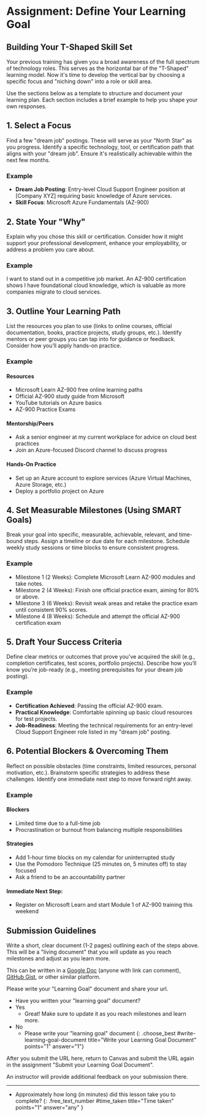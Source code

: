 # Assignment: Define Your Learning Goal

## Building Your T-Shaped Skill Set
Your previous training has given you a broad awareness of the full spectrum of technology roles. This serves as the horizontal bar of the "T-Shaped" learning model. Now it's time to develop the vertical bar by choosing a specific focus and "niching down" into a role or skill area.

Use the sections below as a template to structure and document your learning plan. Each section includes a brief example to help you shape your own responses.

## 1. Select a Focus

Find a few "dream job" postings. These will serve as your "North Star" as you progress. Identify a specific technology, tool, or certification path that aligns with your "dream job". Ensure it's realistically achievable within the next few months.

### Example

- **Dream Job Posting**: Entry-level Cloud Support Engineer position at [Company XYZ] requiring basic knowledge of Azure services.
- **Skill Focus**: Microsoft Azure Fundamentals (AZ-900)

## 2. State Your "Why"

Explain why you chose this skill or certification.
Consider how it might support your professional development, enhance your employability, or address a problem you care about.

### Example

I want to stand out in a competitive job market. An AZ-900 certification shows I have foundational cloud knowledge, which is valuable as more companies migrate to cloud services.

<!-- Add example to each section -->
## 3. Outline Your Learning Path

List the resources you plan to use (links to online courses, official documentation, books, practice projects, study groups, etc.).
Identify mentors or peer groups you can tap into for guidance or feedback.
Consider how you’ll apply hands-on practice.

### Example

#### Resources
- Microsoft Learn AZ-900 free online learning paths
- Official AZ-900 study guide from Microsoft
- YouTube tutorials on Azure basics
- AZ-900 Practice Exams

#### Mentorship/Peers
- Ask a senior engineer at my current workplace for advice on cloud best practices
- Join an Azure-focused Discord channel to discuss progress

#### Hands-On Practice
- Set up an Azure account to explore services (Azure Virtual Machines, Azure Storage, etc.)
- Deploy a portfolio project on Azure

## 4. Set Measurable Milestones (Using SMART Goals)

Break your goal into specific, measurable, achievable, relevant, and time-bound steps.
Assign a timeline or due date for each milestone.
Schedule weekly study sessions or time blocks to ensure consistent progress.

### Example

- Milestone 1 (2 Weeks): Complete Microsoft Learn AZ-900 modules and take notes.
- Milestone 2 (4 Weeks): Finish one official practice exam, aiming for 80% or above.
- Milestone 3 (6 Weeks): Revisit weak areas and retake the practice exam until consistent 90% scores.
- Milestone 4 (8 Weeks): Schedule and attempt the official AZ-900 certification exam

<!-- Add example to each section -->
## 5. Draft Your Success Criteria

Define clear metrics or outcomes that prove you’ve acquired the skill (e.g., completion certificates, test scores, portfolio projects).
Describe how you’ll know you’re job-ready (e.g., meeting prerequisites for your dream job posting).

### Example

- **Certification Achieved**: Passing the official AZ-900 exam.
- **Practical Knowledge**: Comfortable spinning up basic cloud resources for test projects.
- **Job-Readiness**: Meeting the technical requirements for an entry-level Cloud Support Engineer role listed in my "dream job" posting.


## 6. Potential Blockers & Overcoming Them

Reflect on possible obstacles (time constraints, limited resources, personal motivation, etc.).
Brainstorm specific strategies to address these challenges.
Identify one immediate next step to move forward right away.

### Example

#### Blockers
- Limited time due to a full-time job
- Procrastination or burnout from balancing multiple responsibilities

#### Strategies
- Add 1-hour time blocks on my calendar for uninterrupted study
- Use the Pomodoro Technique (25 minutes on, 5 minutes off) to stay focused
- Ask a friend to be an accountability partner

#### Immediate Next Step:
- Register on Microsoft Learn and start Module 1 of AZ-900 training this weekend

## Submission Guidelines

Write a short, clear document (1-2 pages) outlining each of the steps above. This will be a "living document" that you will update as you reach milestones and adjust as you learn more.

This can be written in a [Google Doc](https://workspace.google.com/products/docs/) (anyone with link can comment), [GitHub Gist](https://gist.github.com/), or other similar platform.

Please write your "Learning Goal" document and share your url.

- Have you written your "learning goal" document?
- Yes
  - Great! Make sure to update it as you reach milestones and learn more.
- No
  - Please write your "learning goal" document
{: .choose_best #write-learning-goal-document title="Write your Learning Goal Document" points="1" answer="1"}

<div class="alert alert-danger mt-2">

After you submit the URL here, return to Canvas and submit the URL again in the assignment "Submit your Learning Goal Document".

An instructor will provide additional feedback on your submission there.
</div>

---

- Approximately how long (in minutes) did this lesson take you to complete?
{: .free_text_number #time_taken title="Time taken" points="1" answer="any" }
